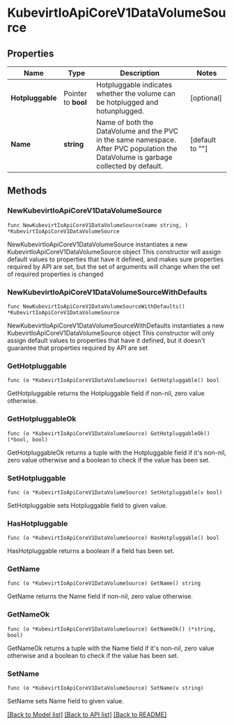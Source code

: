 # KubevirtIoApiCoreV1DataVolumeSource

## Properties

Name | Type | Description | Notes
------------ | ------------- | ------------- | -------------
**Hotpluggable** | Pointer to **bool** | Hotpluggable indicates whether the volume can be hotplugged and hotunplugged. | [optional] 
**Name** | **string** | Name of both the DataVolume and the PVC in the same namespace. After PVC population the DataVolume is garbage collected by default. | [default to ""]

## Methods

### NewKubevirtIoApiCoreV1DataVolumeSource

`func NewKubevirtIoApiCoreV1DataVolumeSource(name string, ) *KubevirtIoApiCoreV1DataVolumeSource`

NewKubevirtIoApiCoreV1DataVolumeSource instantiates a new KubevirtIoApiCoreV1DataVolumeSource object
This constructor will assign default values to properties that have it defined,
and makes sure properties required by API are set, but the set of arguments
will change when the set of required properties is changed

### NewKubevirtIoApiCoreV1DataVolumeSourceWithDefaults

`func NewKubevirtIoApiCoreV1DataVolumeSourceWithDefaults() *KubevirtIoApiCoreV1DataVolumeSource`

NewKubevirtIoApiCoreV1DataVolumeSourceWithDefaults instantiates a new KubevirtIoApiCoreV1DataVolumeSource object
This constructor will only assign default values to properties that have it defined,
but it doesn't guarantee that properties required by API are set

### GetHotpluggable

`func (o *KubevirtIoApiCoreV1DataVolumeSource) GetHotpluggable() bool`

GetHotpluggable returns the Hotpluggable field if non-nil, zero value otherwise.

### GetHotpluggableOk

`func (o *KubevirtIoApiCoreV1DataVolumeSource) GetHotpluggableOk() (*bool, bool)`

GetHotpluggableOk returns a tuple with the Hotpluggable field if it's non-nil, zero value otherwise
and a boolean to check if the value has been set.

### SetHotpluggable

`func (o *KubevirtIoApiCoreV1DataVolumeSource) SetHotpluggable(v bool)`

SetHotpluggable sets Hotpluggable field to given value.

### HasHotpluggable

`func (o *KubevirtIoApiCoreV1DataVolumeSource) HasHotpluggable() bool`

HasHotpluggable returns a boolean if a field has been set.

### GetName

`func (o *KubevirtIoApiCoreV1DataVolumeSource) GetName() string`

GetName returns the Name field if non-nil, zero value otherwise.

### GetNameOk

`func (o *KubevirtIoApiCoreV1DataVolumeSource) GetNameOk() (*string, bool)`

GetNameOk returns a tuple with the Name field if it's non-nil, zero value otherwise
and a boolean to check if the value has been set.

### SetName

`func (o *KubevirtIoApiCoreV1DataVolumeSource) SetName(v string)`

SetName sets Name field to given value.



[[Back to Model list]](../README.md#documentation-for-models) [[Back to API list]](../README.md#documentation-for-api-endpoints) [[Back to README]](../README.md)


